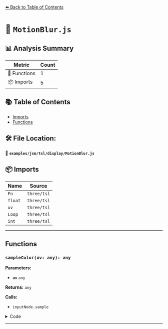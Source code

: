[⬅️ Back to Table of Contents](../../../../index.md)

# 📄 `MotionBlur.js`

## 📊 Analysis Summary

| Metric | Count |
|--------|-------|
| 🔧 Functions | 1 |
| 📦 Imports | 5 |

## 📚 Table of Contents

- [Imports](#imports)
- [Functions](#functions)

## 🛠️ File Location:
📂 **`examples/jsm/tsl/display/MotionBlur.js`**

## 📦 Imports

| Name | Source |
|------|--------|
| `Fn` | `three/tsl` |
| `float` | `three/tsl` |
| `uv` | `three/tsl` |
| `Loop` | `three/tsl` |
| `int` | `three/tsl` |


---

## Functions

### `sampleColor(uv: any): any`

**Parameters:**

- **`uv`** `any`

**Returns:** `any`

**Calls:**

- `inputNode.sample`

<details><summary>Code</summary>

```typescript
( uv ) => inputNode.sample( uv )
```
</details>


---